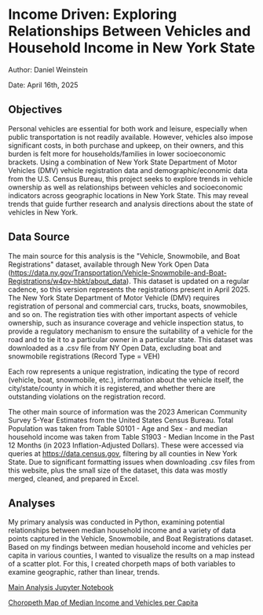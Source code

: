 # Income Driven: Exploring Relationships Between Vehicles and Household Income in New York State

Author: Daniel Weinstein

Date: April 16th, 2025

## Objectives
Personal vehicles are essential for both work and leisure, especially when public transportation is not readily available. However, vehicles also impose significant costs, in both purchase and upkeep, on their owners, and this burden is felt more for households/families in lower socioeconomic brackets. Using a combination of New York State Department of Motor Vehicles (DMV) vehicle registration data and demographic/economic data from the U.S. Census Bureau, this project seeks to explore trends in vehicle ownership as well as relationships between vehicles and socioeconomic indicators across geographic locations in New York State. This may reveal trends that guide further research and analysis directions about the state of vehicles in New York.

## Data Source 
The main source for this analysis is the "Vehicle, Snowmobile, and Boat Registrations" dataset, available through New York Open Data (https://data.ny.gov/Transportation/Vehicle-Snowmobile-and-Boat-Registrations/w4pv-hbkt/about_data). This dataset is updated on a regular cadence, so this version represents the registrations present in April 2025. The New York State Department of Motor Vehicle (DMV) requires registration of personal and commercial cars, trucks, boats, snowmobiles, and so on. The registration ties with other important aspects of vehicle ownership, such as insurance coverage and vehicle inspection status, to provide a regulatory mechanism to ensure the suitability of a vehicle for the road and to tie it to a particular owner in a particular state. This dataset was downloaded as a .csv file from NY Open Data, excluding boat and snowmobile registrations (Record Type = VEH)

Each row represents a unique registration, indicating the type of record (vehicle, boat, snowmobile, etc.), information about the vehicle itself, the city/state/county in which it is registered, and whether there are outstanding violations on the registration record.

The other main source of information was the 2023 American Community Survey 5-Year Estimates from the United States Census Bureau. Total Population was taken from Table S0101 - Age and Sex - and median household income was taken from Table S1903 - Median Income in the Past 12 Months (in 2023 Inflation-Adjusted Dollars). These were accessed via queries at https://data.census.gov, filtering by all counties in New York State. Due to significant formatting issues when downloading .csv files from this website, plus the small size of the dataset, this data was mostly merged, cleaned, and prepared in Excel.

## Analyses

My primary analysis was conducted in Python, examining potential relationships between median household income and a variety of data points captured in the Vehicle, Snowmobile, and Boat Registrations dataset. Based on my findings between median household income and vehicles per capita in various counties, I wanted to visualize the results on a map instead of a scatter plot. For this, I created chorpeth maps of both variables to examine geographic, rather than linear, trends.

[Main Analysis Jupyter Notebook](https://github.com/DSWeins676/Data-Analysis-Portfolio/blob/main/IncomeDriven/Income_Driven.ipynb)

[Choropeth Map of Median Income and Vehicles per Capita](https://github.com/DSWeins676/Data-Analysis-Portfolio/blob/main/IncomeDriven/Choropeth_Map_Viz.md)


